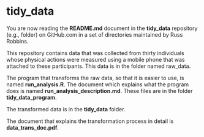 tidy_data
========

You are now reading the **README.md** document in the **tidy_data** repository (e.g., folder) on GitHub.com in a set of directories maintained by Russ Robbins.

This repository contains data that was collected from thirty individuals whose physical actions were measured using a mobile phone that was attached to these participants. This data is in the folder named raw_data. 

The program that transforms the raw data, so that it is easier to use, is named **run_analysis.R**. The document which explains what the program does is named **run_analysis_description.md**. These files are in the folder **tidy_data_program**.

The transformed data is in the **tidy_data** folder.

The document that explains the transformation process in detail is **data_trans_doc.pdf**. 



